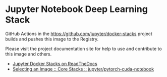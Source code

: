 # Jupyter Notebook Deep Learning Stack

GitHub Actions in the <https://github.com/jupyter/docker-stacks> project builds and pushes this image to the Registry.

Please visit the project documentation site for help to use and contribute to this image and others.

- [Jupyter Docker Stacks on ReadTheDocs](https://jupyter-docker-stacks.readthedocs.io/en/latest/index.html)
- [Selecting an Image :: Core Stacks :: jupyter/pytorch-cuda-notebook](https://jupyter-docker-stacks.readthedocs.io/en/latest/using/selecting.html#jupyter-pytorch-cuda-notebook)
